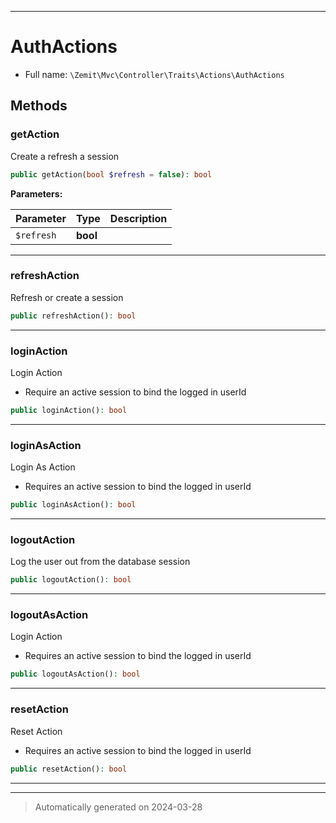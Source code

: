 ***

# AuthActions





* Full name: `\Zemit\Mvc\Controller\Traits\Actions\AuthActions`




## Methods


### getAction

Create a refresh a session

```php
public getAction(bool $refresh = false): bool
```








**Parameters:**

| Parameter | Type | Description |
|-----------|------|-------------|
| `$refresh` | **bool** |  |





***

### refreshAction

Refresh or create a session

```php
public refreshAction(): bool
```












***

### loginAction

Login Action
- Require an active session to bind the logged in userId

```php
public loginAction(): bool
```












***

### loginAsAction

Login As Action
- Requires an active session to bind the logged in userId

```php
public loginAsAction(): bool
```












***

### logoutAction

Log the user out from the database session

```php
public logoutAction(): bool
```












***

### logoutAsAction

Login Action
- Requires an active session to bind the logged in userId

```php
public logoutAsAction(): bool
```












***

### resetAction

Reset Action
- Requires an active session to bind the logged in userId

```php
public resetAction(): bool
```












***

***
> Automatically generated on 2024-03-28

